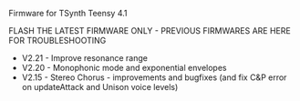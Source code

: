 Firmware for TSynth Teensy 4.1

FLASH THE LATEST FIRMWARE ONLY - PREVIOUS FIRMWARES ARE HERE FOR TROUBLESHOOTING

- V2.21 - Improve resonance range
- V2.20 - Monophonic mode and exponential envelopes
- V2.15 - Stereo Chorus - improvements and bugfixes (and fix C&P error on updateAttack and Unison voice levels)
